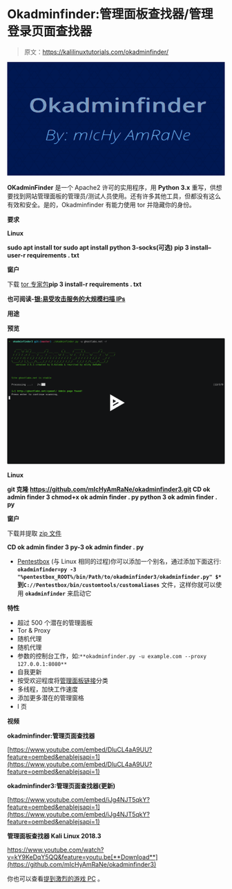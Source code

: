 # Okadminfinder:管理面板查找器/管理登录页面查找器

> 原文：<https://kalilinuxtutorials.com/okadminfinder/>

[![Okadminfinder : Admin Panel Finder / Admin Login Page Finder](img/2951e87ab4957d20dfaa8ef09b4d2d4f.png "Okadminfinder : Admin Panel Finder / Admin Login Page Finder")](https://1.bp.blogspot.com/-Aj-gKFCFe1o/XgCfbskk7OI/AAAAAAAAEGg/zcRNqdOIdOsBHOhvEb5Nsz9ebofvNNCegCLcBGAsYHQ/s1600/okadminfinder3-svg.png)

**OKadminFinder** 是一个 Apache2 许可的实用程序，用 **Python 3.x** 重写，供想要找到网站管理面板的管理员/测试人员使用。还有许多其他工具，但都没有这么有效和安全。是的，Okadminfinder 有能力使用 tor 并隐藏你的身份。

**要求**

**Linux**

**sudo apt install tor
sudo apt install python 3-socks(可选)
pip 3 install–user-r requirements . txt**

**窗户**

下载 [tor 专家包](https://dist.torproject.org/torbrowser/8.0.8/tor-win32-0.3.5.8.zip)**pip 3 install-r requirements . txt**

**也可阅读-[银:易受攻击服务的大规模扫描 IPs](https://kalilinuxtutorials.com/silver-mass-scan-ips-vulnerable-services/)**

**用途**

**预览**

[![](img/00c0f16e5e0857c1aa2389726b99dd4a.png)](https://asciinema.org/a/209959)

**Linux**

**git 克隆 https://github.com/mIcHyAmRaNe/okadminfinder3.git
CD ok admin finder 3
chmod+x ok admin finder . py
python 3 ok admin finder . py**

**窗户**

下载并提取 [zip 文件](https://github.com/mIcHyAmRaNe/okadminfinder3/archive/master.zip)

**CD ok admin finder 3
py-3 ok admin finder . py**

*   [Pentestbox](https://pentestbox.com) (与 Linux 相同的过程)你可以添加一个别名，通过添加下面这行: **`okadminfinder=py -3 "%pentestbox_ROOT%/bin/Path/to/okadminfinder3/okadminfinder.py" $*`到`C://Pentestbox/bin/customtools/customaliases`** 文件，这样你就可以使用 **`okadminfinder`** 来启动它

**特性**

*   超过 500 个潜在的管理面板
*   Tor & Proxy
*   随机代理
*   随机代理
*   参数的控制台工作，如:`**okadminfinder.py -u example.com --proxy 127.0.0.1:8080**`
*   自我更新
*   按受欢迎程度将[管理面板链接](https://github.com/mIcHyAmRaNe/okadminfinder3/blob/master/LinkFile/adminpanellinks.txt)分类
*   多线程，加快工作速度
*   添加更多潜在的管理窗格
*   l 页

**视频**

**okadminfinder:管理页面查找器**

[https://www.youtube.com/embed/DluCL4aA9UU?feature=oembed&enablejsapi=1](https://www.youtube.com/embed/DluCL4aA9UU?feature=oembed&enablejsapi=1)

**okadminfinder3:管理页面查找器(更新)**

[https://www.youtube.com/embed/iJg4NJT5qkY?feature=oembed&enablejsapi=1](https://www.youtube.com/embed/iJg4NJT5qkY?feature=oembed&enablejsapi=1)

**管理面板查找器 Kali Linux 2018.3**

https://www.youtube.com/watch?v=kY9KeDqY5QQ&feature=youtu.be[**Download**](https://github.com/mIcHyAmRaNe/okadminfinder3)

你也可以查看[提到激烈的游戏 PC](https://www.fiercepc.co.uk/gaming-pcs) 。